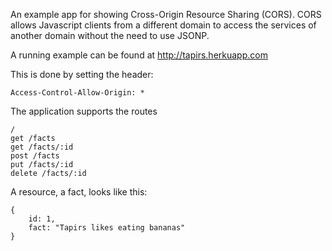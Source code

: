 An example app for showing Cross-Origin Resource Sharing (CORS).  CORS allows
Javascript clients from a different domain to access the services of another
domain without the need to use JSONP.

A running example can be found at http://tapirs.herkuapp.com


This is done by setting the header:

    Access-Control-Allow-Origin: *


The application supports the routes

    /
    get /facts
    get /facts/:id
    post /facts
    put /facts/:id
    delete /facts/:id

A resource, a fact, looks like this:

    {
        id: 1,
        fact: "Tapirs likes eating bananas"
    }


